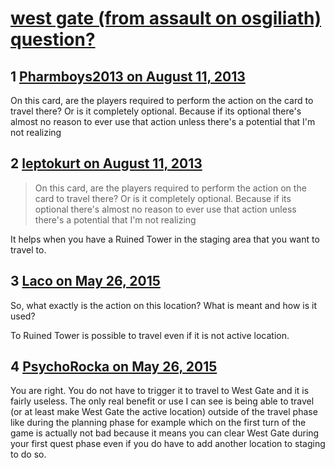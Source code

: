 # [west gate (from assault on osgiliath) question?](https://community.fantasyflightgames.com/topic/88225-west-gate-from-assault-on-osgiliath-question/)

## 1 [Pharmboys2013 on August 11, 2013](https://community.fantasyflightgames.com/topic/88225-west-gate-from-assault-on-osgiliath-question/?do=findComment&comment=836395)

On this card, are the players required to perform the action on the card to travel there? Or is it completely optional. Because if its optional there's almost no reason to ever use that action unless there's a potential that I'm not realizing

## 2 [leptokurt on August 11, 2013](https://community.fantasyflightgames.com/topic/88225-west-gate-from-assault-on-osgiliath-question/?do=findComment&comment=836704)

> On this card, are the players required to perform the action on the card to travel there? Or is it completely optional. Because if its optional there's almost no reason to ever use that action unless there's a potential that I'm not realizing

It helps when you have a Ruined Tower in the staging area that you want to travel to.

## 3 [Laco on May 26, 2015](https://community.fantasyflightgames.com/topic/88225-west-gate-from-assault-on-osgiliath-question/?do=findComment&comment=1635918)

So, what exactly is the action on this location? What is meant and how is it used?

To Ruined Tower is possible to travel even if it is not active location.

## 4 [PsychoRocka on May 26, 2015](https://community.fantasyflightgames.com/topic/88225-west-gate-from-assault-on-osgiliath-question/?do=findComment&comment=1635955)

You are right. You do not have to trigger it to travel to West Gate and it is fairly useless. The only real benefit or use I can see is being able to travel (or at least make West Gate the active location) outside of the travel phase like during the planning phase for example which on the first turn of the game is actually not bad because it means you can clear West Gate during your first quest phase even if you do have to add another location to staging to do so.

